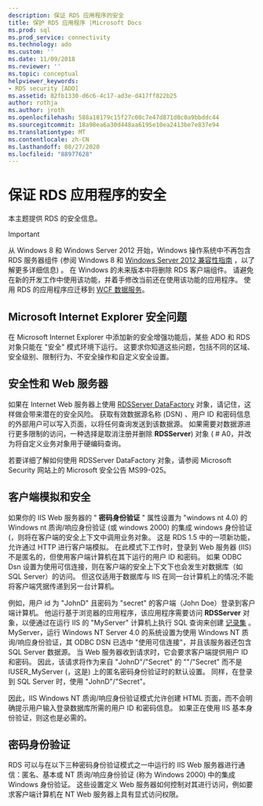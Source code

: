 ```yaml
---
description: 保证 RDS 应用程序的安全
title: 保护 RDS 应用程序 |Microsoft Docs
ms.prod: sql
ms.prod_service: connectivity
ms.technology: ado
ms.custom: ''
ms.date: 11/09/2018
ms.reviewer: ''
ms.topic: conceptual
helpviewer_keywords:
- RDS security [ADO]
ms.assetid: 82fb1330-d6c6-4c17-ad3e-d417ff822b25
author: rothja
ms.author: jroth
ms.openlocfilehash: 588a18179c15f27c00c7e47d871d0c0a9bbddc44
ms.sourcegitcommit: 18a98ea6a30d448aa6195e10ea2413be7e837e94
ms.translationtype: MT
ms.contentlocale: zh-CN
ms.lasthandoff: 08/27/2020
ms.locfileid: "88977628"
---
```

# <a name="securing-rds-applications"></a>保证 RDS 应用程序的安全
本主题提供 RDS 的安全信息。  
  
> [!IMPORTANT]
>  从 Windows 8 和 Windows Server 2012 开始，Windows 操作系统中不再包含 RDS 服务器组件 (参阅 Windows 8 和 [Windows Server 2012 兼容性指南](https://www.microsoft.com/download/details.aspx?id=27416) ，以了解更多详细信息) 。 在 Windows 的未来版本中将删除 RDS 客户端组件。 请避免在新的开发工作中使用该功能，并着手修改当前还在使用该功能的应用程序。 使用 RDS 的应用程序应迁移到 [WCF 数据服务](https://go.microsoft.com/fwlink/?LinkId=199565)。  
  
## <a name="microsoft-internet-explorer-security-issues"></a>Microsoft Internet Explorer 安全问题  
 在 Microsoft Internet Explorer 中添加新的安全增强功能后，某些 ADO 和 RDS 对象只能在 "安全" 模式环境下运行。 这要求你知道这些问题，包括不同的区域、安全级别、限制行为、不安全操作和自定义安全设置。  
  
## <a name="security-and-your-web-server"></a>安全性和 Web 服务器  
 如果在 Internet Web 服务器上使用 [RDSServer DataFactory](../../reference/rds-api/datafactory-object-rdsserver.md) 对象，请记住，这样做会带来潜在的安全风险。 获取有效数据源名称 (DSN) 、用户 ID 和密码信息的外部用户可以写入页面，以将任何查询发送到该数据源。 如果需要对数据源进行更多限制的访问，一种选择是取消注册并删除 **RDSServer**) 对象 ( # A0，并改为将自定义业务对象用于硬编码查询。  
  
 若要详细了解如何使用 RDSServer DataFactory 对象，请参阅 Microsoft Security 网站上的 Microsoft 安全公告 MS99-025。  
  
## <a name="client-impersonation-and-security"></a>客户端模拟和安全  
 如果你的 IIS Web 服务器的 " **密码身份验证** " 属性设置为 "windows nt 4.0) 的 Windows nt 质询/响应身份验证 (或 windows 2000) 的集成 windows 身份验证 (，则将在客户端的安全上下文中调用业务对象。 这是 RDS 1.5 中的一项新功能，允许通过 HTTP 进行客户端模拟。 在此模式下工作时，登录到 Web 服务器 (IIS) 不是匿名的，但使用客户端计算机在其下运行的用户 ID 和密码。 如果 ODBC Dsn 设置为使用可信连接，则在客户端的安全上下文下也会发生对数据库（如 SQL Server）的访问。 但这仅适用于数据库与 IIS 在同一台计算机上的情况;不能将客户端凭据传递到另一台计算机。  
  
 例如，用户 id 为 "JohnD" 且密码为 "secret" 的客户端（John Doe）登录到客户端计算机。 他运行基于浏览器的应用程序，该应用程序需要访问 **RDSServer** 对象，以便通过在运行 IIS 的 "MyServer" 计算机上执行 SQL 查询来创建 [记录集](../../reference/ado-api/recordset-object-ado.md) 。 MyServer，运行 Windows NT Server 4.0 的系统设置为使用 Windows NT 质询/响应身份验证，其 ODBC DSN 已选中 "使用可信连接"，并且该服务器还包含 SQL Server 数据源。 当 Web 服务器收到请求时，它会要求客户端提供用户 ID 和密码。 因此，该请求将作为来自 "JohnD"/"Secret" 的 ""/"Secret" 而不是 IUSER_MyServer (，这是) 上的匿名密码身份验证时的默认设置。 同样，在登录到 SQL Server 时，使用 "JohnD"/"Secret"。  
  
 因此，IIS Windows NT 质询/响应身份验证模式允许创建 HTML 页面，而不会明确提示用户输入登录数据库所需的用户 ID 和密码信息。 如果正在使用 IIS 基本身份验证，则这也是必需的。  
  
## <a name="password-authentication"></a>密码身份验证  
 RDS 可以与在以下三种密码身份验证模式之一中运行的 IIS Web 服务器进行通信：匿名、基本或 NT 质询/响应身份验证 (称为 Windows 2000) 中的集成 Windows 身份验证。 这些设置定义 Web 服务器如何控制对其进行访问，例如要求客户端计算机在 NT Web 服务器上具有显式访问权限。